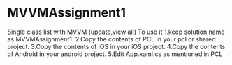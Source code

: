 # MVVMAssignment1
Single class list with MVVM (update,view all)
To use it
1.keep solution name as MVVMAssignment1.
2.Copy the contents of PCL in your pcl or shared project.
3.Copy the contents of iOS in your iOS project.
4.Copy the contents of Android in your android project.
5.Edit App.xaml.cs as mentioned in PCL

